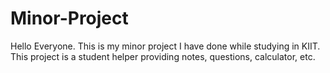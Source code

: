 # Minor-Project
Hello Everyone. This is my minor project I have done while studying in KIIT.  This project is a student helper providing notes, questions, calculator, etc.
